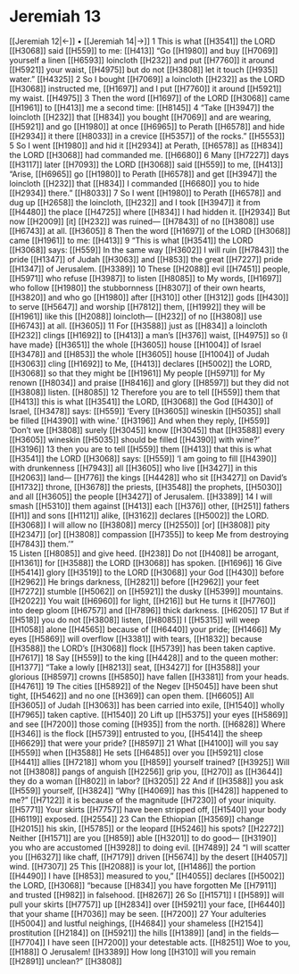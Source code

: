 # Jeremiah 13
[[Jeremiah 12|←]] • [[Jeremiah 14|→]]
1 This is what [[H3541]] the LORD [[H3068]] said [[H559]] to me: [[H413]] “Go [[H1980]] and buy [[H7069]] yourself a linen [[H6593]] loincloth [[H232]] and put [[H7760]] it around [[H5921]] your waist, [[H4975]] but do not [[H3808]] let it touch [[H935]] water.” [[H4325]] 
2 So I bought [[H7069]] a loincloth [[H232]] as the LORD [[H3068]] instructed me, [[H1697]] and I put [[H7760]] it around [[H5921]] my waist. [[H4975]] 
3 Then the word [[H1697]] of the LORD [[H3068]] came [[H1961]] to [[H413]] me a second time: [[H8145]] 
4 “Take [[H3947]] the loincloth [[H232]] that [[H834]] you bought [[H7069]] and are wearing, [[H5921]] and go [[H1980]] at once [[H6965]] to Perath [[H6578]] and hide [[H2934]] it there [[H8033]] in a crevice [[H5357]] of the rocks.” [[H5553]] 
5 So I went [[H1980]] and hid it [[H2934]] at Perath, [[H6578]] as [[H834]] the LORD [[H3068]] had commanded me. [[H6680]] 
6 Many [[H7227]] days [[H3117]] later [[H7093]] the LORD [[H3068]] said [[H559]] to me, [[H413]] “Arise, [[H6965]] go [[H1980]] to Perath [[H6578]] and get [[H3947]] the loincloth [[H232]] that [[H834]] I commanded [[H6680]] you to hide [[H2934]] there.” [[H8033]] 
7 So I went [[H1980]] to Perath [[H6578]] and dug up [[H2658]] the loincloth, [[H232]] and I took [[H3947]] it from [[H4480]] the place [[H4725]] where [[H834]] I had hidden it. [[H2934]] But now [[H2009]] [it] [[H232]] was ruined— [[H7843]] of no [[H3808]] use [[H6743]] at all. [[H3605]] 
8 Then the word [[H1697]] of the LORD [[H3068]] came [[H1961]] to me: [[H413]] 
9 “This is what [[H3541]] the LORD [[H3068]] says: [[H559]] In the same way [[H3602]] I will ruin [[H7843]] the pride [[H1347]] of Judah [[H3063]] and [[H853]] the great [[H7227]] pride [[H1347]] of Jerusalem. [[H3389]] 
10 These [[H2088]] evil [[H7451]] people, [[H5971]] who refuse [[H3987]] to listen [[H8085]] to My words, [[H1697]] who follow [[H1980]] the stubbornness [[H8307]] of their own hearts, [[H3820]] and who go [[H1980]] after [[H310]] other [[H312]] gods [[H430]] to serve [[H5647]] and worship [[H7812]] them, [[H1992]] they will be [[H1961]] like this [[H2088]] loincloth— [[H232]] of no [[H3808]] use [[H6743]] at all. [[H3605]] 
11 For [[H3588]] just as [[H834]] a loincloth [[H232]] clings [[H1692]] to [[H413]] a man’s [[H376]] waist, [[H4975]] so {I have made} [[H3651]] the whole [[H3605]] house [[H1004]] of Israel [[H3478]] and [[H853]] the whole [[H3605]] house [[H1004]] of Judah [[H3063]] cling [[H1692]] to Me, [[H413]] declares [[H5002]] the LORD, [[H3068]] so that they might be [[H1961]] My people [[H5971]] for My renown [[H8034]] and praise [[H8416]] and glory [[H8597]] but they did not [[H3808]] listen. [[H8085]] 
12 Therefore you are to tell [[H559]] them that [[H413]] this is what [[H3541]] the LORD, [[H3068]] the God [[H430]] of Israel, [[H3478]] says: [[H559]] ‘Every [[H3605]] wineskin [[H5035]] shall be filled [[H4390]] with wine.’ [[H3196]] And when they reply, [[H559]] ‘Don’t we [[H3808]] surely [[H3045]] know [[H3045]] that [[H3588]] every [[H3605]] wineskin [[H5035]] should be filled [[H4390]] with wine?’ [[H3196]] 
13 then you are to tell [[H559]] them [[H413]] that this is what [[H3541]] the LORD [[H3068]] says: [[H559]] ‘I am going to fill [[H4390]] with drunkenness [[H7943]] all [[H3605]] who live [[H3427]] in this [[H2063]] land— [[H776]] the kings [[H4428]] who sit [[H3427]] on David’s [[H1732]] throne, [[H3678]] the priests, [[H3548]] the prophets, [[H5030]] and all [[H3605]] the people [[H3427]] of Jerusalem. [[H3389]] 
14 I will smash [[H5310]] them against [[H413]] each [[H376]] other, [[H251]] fathers [[H1]] and sons [[H1121]] alike, [[H3162]] declares [[H5002]] the LORD. [[H3068]] I will allow no [[H3808]] mercy [[H2550]] [or] [[H3808]] pity [[H2347]] [or] [[H3808]] compassion [[H7355]] to keep Me from destroying [[H7843]] them.’”  
15 Listen [[H8085]] and give heed. [[H238]] Do not [[H408]] be arrogant, [[H1361]] for [[H3588]] the LORD [[H3068]] has spoken. [[H1696]] 
16 Give [[H5414]] glory [[H3519]] to the LORD [[H3068]] your God [[H430]] before [[H2962]] He brings darkness, [[H2821]] before [[H2962]] your feet [[H7272]] stumble [[H5062]] on [[H5921]] the dusky [[H5399]] mountains. [[H2022]] You wait [[H6960]] for light, [[H216]] but He turns it [[H7760]] into deep gloom [[H6757]] and [[H7896]] thick darkness. [[H6205]] 
17 But if [[H518]] you do not [[H3808]] listen, [[H8085]] I [[H5315]] will weep [[H1058]] alone [[H4565]] because of [[H6440]] your pride; [[H1466]] My eyes [[H5869]] will overflow [[H3381]] with tears, [[H1832]] because [[H3588]] the LORD’s [[H3068]] flock [[H5739]] has been taken captive. [[H7617]] 
18 Say [[H559]] to the king [[H4428]] and to the queen mother: [[H1377]] “Take a lowly [[H8213]] seat, [[H3427]] for [[H3588]] your glorious [[H8597]] crowns [[H5850]] have fallen [[H3381]] from your heads. [[H4761]] 
19 The cities [[H5892]] of the Negev [[H5045]] have been shut tight, [[H5462]] and no one [[H369]] can open them. [[H6605]] All [[H3605]] of Judah [[H3063]] has been carried into exile, [[H1540]] wholly [[H7965]] taken captive. [[H1540]] 
20 Lift up [[H5375]] your eyes [[H5869]] and see [[H7200]] those coming [[H935]] from the north. [[H6828]] Where [[H346]] is the flock [[H5739]] entrusted to you, [[H5414]] the sheep [[H6629]] that were your pride? [[H8597]] 
21 What [[H4100]] will you say [[H559]] when [[H3588]] He sets [[H6485]] over you [[H5921]] close [[H441]] allies [[H7218]] whom you [[H859]] yourself trained? [[H3925]] Will not [[H3808]] pangs of anguish [[H2256]] grip you, [[H270]] as [[H3644]] they do a woman [[H802]] in labor? [[H3205]] 
22 And if [[H3588]] you ask [[H559]] yourself, [[H3824]] “Why [[H4069]] has this [[H428]] happened to me?” [[H7122]] it is because of the magnitude [[H7230]] of your iniquity. [[H5771]] Your skirts [[H7757]] have been stripped off, [[H1540]] your body [[H6119]] exposed. [[H2554]] 
23 Can the Ethiopian [[H3569]] change [[H2015]] his skin, [[H5785]] or the leopard [[H5246]] his spots? [[H2272]] Neither [[H1571]] are you [[H859]] able [[H3201]] to do good— [[H3190]] you who are accustomed [[H3928]] to doing evil. [[H7489]] 
24 “I will scatter you [[H6327]] like chaff, [[H7179]] driven [[H5674]] by the desert [[H4057]] wind. [[H7307]] 
25 This [[H2088]] is your lot, [[H1486]] the portion [[H4490]] I have [[H853]] measured to you,” [[H4055]] declares [[H5002]] the LORD, [[H3068]] “because [[H834]] you have forgotten Me [[H7911]] and trusted [[H982]] in falsehood. [[H8267]] 
26 So [[H1571]] I [[H589]] will pull your skirts [[H7757]] up [[H2834]] over [[H5921]] your face, [[H6440]] that your shame [[H7036]] may be seen. [[H7200]] 
27 Your adulteries [[H5004]] and lustful neighings, [[H4684]] your shameless [[H2154]] prostitution [[H2184]] on [[H5921]] the hills [[H1389]] [and] in the fields— [[H7704]] I have seen [[H7200]] your detestable acts. [[H8251]] Woe to you, [[H188]] O Jerusalem! [[H3389]] How long [[H310]] will you remain [[H2891]] unclean?” [[H3808]] 
